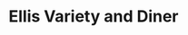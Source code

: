 ---
title: "Ellis Variety and Diner"
url: /dixfield/ellis-variety-and-diner/
shop: variety store
---